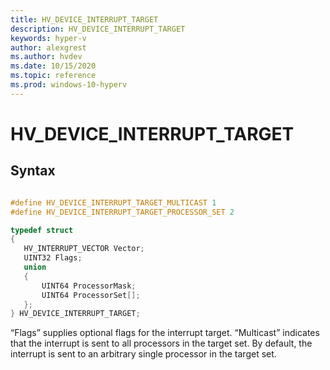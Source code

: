 ```yaml
---
title: HV_DEVICE_INTERRUPT_TARGET
description: HV_DEVICE_INTERRUPT_TARGET
keywords: hyper-v
author: alexgrest
ms.author: hvdev
ms.date: 10/15/2020
ms.topic: reference
ms.prod: windows-10-hyperv
---
```


# HV_DEVICE_INTERRUPT_TARGET

## Syntax

 ```c

#define HV_DEVICE_INTERRUPT_TARGET_MULTICAST 1
#define HV_DEVICE_INTERRUPT_TARGET_PROCESSOR_SET 2

typedef struct
{
    HV_INTERRUPT_VECTOR Vector;
    UINT32 Flags;
    union
    {
        UINT64 ProcessorMask;
        UINT64 ProcessorSet[];
    };
} HV_DEVICE_INTERRUPT_TARGET;
 ```

“Flags” supplies optional flags for the interrupt target. “Multicast” indicates that the interrupt is sent to all processors in the target set. By default, the interrupt is sent to an arbitrary single processor in the target set.
